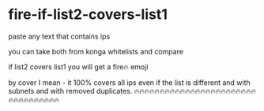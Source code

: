 # fire-if-list2-covers-list1


paste any text that contains ips 

you can take both from konga whitelists and compare

if list2 covers list1 you will get a fire🔥 emoji 

by cover I mean - it 100% covers all ips even if the list is different  and with subnets and with removed duplicates.
🔥🔥🔥🔥🔥🔥🔥🔥🔥🔥🔥🔥🔥🔥🔥🔥🔥🔥🔥🔥🔥🔥🔥🔥🔥🔥🔥🔥🔥🔥🔥🔥🔥🔥
